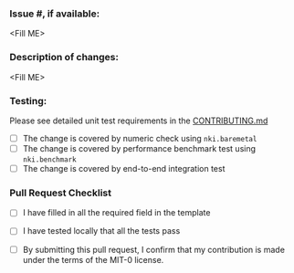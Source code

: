 ### Issue #, if available:

\<Fill ME\>

### Description of changes:
\<Fill ME\>

### Testing:

Please see detailed unit test requirements in the [CONTRIBUTING.md](https://github.com/aws-neuron/nki-samples/blob/main/CONTRIBUTING.md)

- [ ] The change is covered by numeric check using `nki.baremetal`
- [ ] The change is covered by performance benchmark test using `nki.benchmark`
- [ ] The change is covered by end-to-end integration test

### Pull Request Checklist

- [ ] I have filled in all the required field in the template
- [ ] I have tested locally that all the tests pass
- [ ] By submitting this pull request, I confirm that my contribution is made under the terms of the MIT-0 license.


